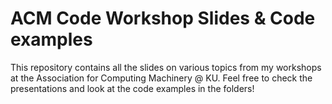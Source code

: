 # ACM Code Workshop Slides & Code examples

This repository contains all the slides on various topics from my workshops at the Association for Computing Machinery @ KU. Feel free to check the presentations and look at the code examples in the folders!
